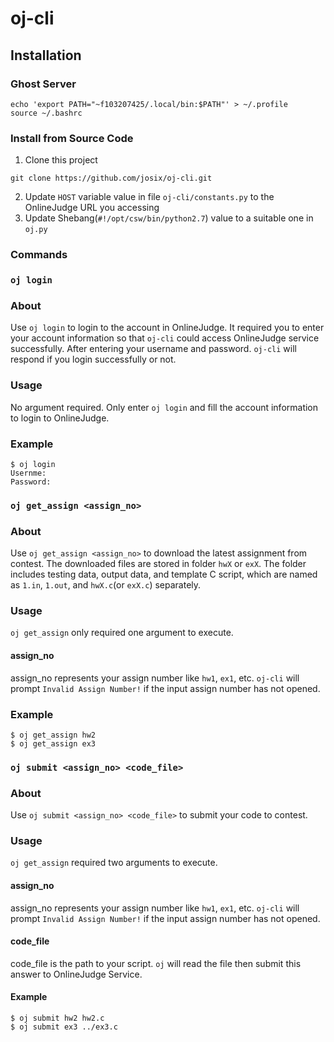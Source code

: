 # oj-cli
## Installation 
### Ghost Server
```
echo 'export PATH="~f103207425/.local/bin:$PATH"' > ~/.profile
source ~/.bashrc
```

### Install from Source Code
1. Clone this project
```
git clone https://github.com/josix/oj-cli.git
```

2. Update `HOST` variable value in file `oj-cli/constants.py` to the OnlineJudge URL you accessing
3. Update Shebang(`#!/opt/csw/bin/python2.7`) value to a suitable one in `oj.py`

### Commands
### `oj login`
### About
Use `oj login` to login to the account in OnlineJudge. It required you to enter your account information so that `oj-cli` could access OnlineJudge service successfully. After entering your username and password. `oj-cli` will respond if you login successfully or not.
### Usage
No argument required. Only enter `oj login` and fill the account information to login to OnlineJudge.
### Example
```
$ oj login
Usernme:
Password:
```

### `oj get_assign <assign_no>`
### About
Use `oj get_assign <assign_no>` to download the latest assignment from contest. The downloaded files are stored in folder `hwX` or `exX`. The folder includes testing data, output data, and template C script, which are named as `1.in`, `1.out`, and `hwX.c`(or `exX.c`) separately.
### Usage
`oj get_assign` only required one argument to execute.
#### assign_no
assign_no represents your assign number like `hw1`, `ex1`, etc. `oj-cli` will prompt `Invalid Assign Number!` if the input assign number has not opened.

### Example
```
$ oj get_assign hw2
$ oj get_assign ex3
```


### `oj submit <assign_no> <code_file>`
### About
Use `oj submit <assign_no> <code_file>` to submit your code to contest. 

### Usage
`oj get_assign` required two arguments to execute.

#### assign_no
assign_no represents your assign number like `hw1`, `ex1`, etc. `oj-cli` will prompt `Invalid Assign Number!` if the input assign number has not opened.

#### code_file
code_file is the path to your script. `oj` will read the file then submit this answer to OnlineJudge Service.

#### Example
```
$ oj submit hw2 hw2.c
$ oj submit ex3 ../ex3.c
```
